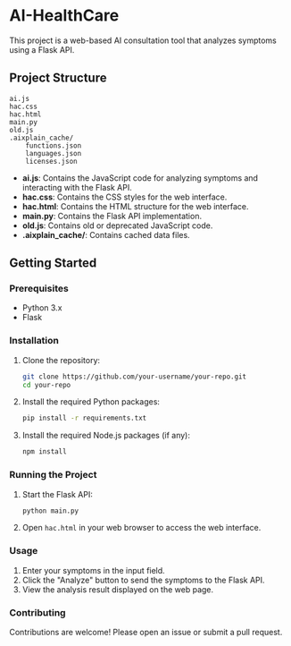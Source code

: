 # AI-HealthCare

This project is a web-based AI consultation tool that analyzes symptoms using a Flask API.

## Project Structure

```
ai.js
hac.css
hac.html
main.py
old.js
.aixplain_cache/
    functions.json
    languages.json
    licenses.json
```

- **ai.js**: Contains the JavaScript code for analyzing symptoms and interacting with the Flask API.
- **hac.css**: Contains the CSS styles for the web interface.
- **hac.html**: Contains the HTML structure for the web interface.
- **main.py**: Contains the Flask API implementation.
- **old.js**: Contains old or deprecated JavaScript code.
- **.aixplain_cache/**: Contains cached data files.

## Getting Started

### Prerequisites

- Python 3.x
- Flask

### Installation

1. Clone the repository:
    ```sh
    git clone https://github.com/your-username/your-repo.git
    cd your-repo
    ```

2. Install the required Python packages:
    ```sh
    pip install -r requirements.txt
    ```

3. Install the required Node.js packages (if any):
    ```sh
    npm install
    ```

### Running the Project

1. Start the Flask API:
    ```sh
    python main.py
    ```

2. Open `hac.html` in your web browser to access the web interface.

### Usage

1. Enter your symptoms in the input field.
2. Click the "Analyze" button to send the symptoms to the Flask API.
3. View the analysis result displayed on the web page.

### Contributing

Contributions are welcome! Please open an issue or submit a pull request.
